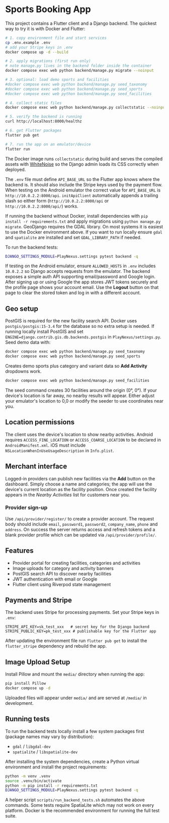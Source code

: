 # Sports Booking App

This project contains a Flutter client and a Django backend.
The quickest way to try it is with Docker and Flutter:

```bash
# 1. copy environment file and start services
cp .env.example .env
# add your Stripe keys in .env
docker compose up -d --build

# 2. apply migrations (first run only)
# note manage.py lives in the backend folder inside the container
docker compose exec web python backend/manage.py migrate --noinput

# 3. optional: load demo sports and facilities
#docker compose exec web python backend/manage.py seed_taxonomy
#docker compose exec web python backend/manage.py seed_sports
#docker compose exec web python backend/manage.py seed_facilities

# 4. collect static files
docker compose exec web python backend/manage.py collectstatic --noinput

# 5. verify the backend is running
curl http://localhost:8000/healthz

# 6. get Flutter packages
flutter pub get

# 7. run the app on an emulator/device
flutter run

```

The Docker image runs `collectstatic` during build and serves the compiled
assets with [WhiteNoise](https://whitenoise.evans.io/) so the Django admin loads
its CSS correctly when deployed.

The `.env` file must define `API_BASE_URL` so the Flutter app knows where the
backend is. It should also include the Stripe keys used by the payment flow.
When testing on the Android emulator the correct value for `API_BASE_URL` is
`http://10.0.2.2:8000/api`.
`initApiClient` automatically appends a trailing slash so either form
(`http://10.0.2.2:8000/api` or `http://10.0.2.2:8000/api/`) works.

If running the backend without Docker, install dependencies with
`pip install -r requirements.txt` and apply migrations using `python manage.py migrate`.
GeoDjango requires the GDAL library. On most systems it is easiest to use the
Docker environment above. If you want to run locally ensure `gdal` and
`spatialite` are installed and set `GDAL_LIBRARY_PATH` if needed.

To run the backend tests:

```bash
DJANGO_SETTINGS_MODULE=PlayNexus.settings pytest backend -q
```
If testing on the Android emulator, ensure `ALLOWED_HOSTS` in `.env` includes
`10.0.2.2` so Django accepts requests from the emulator.
The backend exposes a simple auth API supporting email/password and Google login.
After signing up or using Google the app stores JWT tokens securely and the
profile page shows your account email. Use the **Logout** button on that page to
clear the stored token and log in with a different account.

## Geo setup

PostGIS is required for the new facility search API. Docker uses
`postgis/postgis:15-3.4` for the database so no extra setup is needed.
If running locally install PostGIS and set `ENGINE=django.contrib.gis.db.backends.postgis`
in `PlayNexus/settings.py`.
Seed demo data with:

```bash
docker compose exec web python backend/manage.py seed_taxonomy
docker compose exec web python backend/manage.py seed_sports
```
Creates demo sports plus category and variant data so **Add Activity** dropdowns work.

```bash
docker compose exec web python backend/manage.py seed_facilities
```

The seed command creates 30 facilities around the origin (0°, 0°). If your
device's location is far away, no nearby results will appear. Either adjust your
emulator's location to 0,0 or modify the seeder to use coordinates near you.

## Location permissions

The client uses the device's location to show nearby activities. Android
requires `ACCESS_FINE_LOCATION` or `ACCESS_COARSE_LOCATION` to be declared in
`AndroidManifest.xml`. iOS must include `NSLocationWhenInUseUsageDescription` in
`Info.plist`.

## Merchant interface

Logged-in providers can publish new facilities via the **Add** button on the
dashboard. Simply choose a name and categories; the app will use the device's
current location as the facility position. Once created the facility appears in
the *Nearby Activities* list for customers near you.

### Provider sign-up

Use `/api/provider/register/` to create a provider account. The request body
should include `email`, `password1`, `password2`, `company_name`, `phone` and
`address`. On success the server returns access and refresh tokens and a blank
provider profile which can be updated via `/api/provider/profile/`.

## Features

- Provider portal for creating facilities, categories and activities
- Image uploads for category and activity banners
- PostGIS search API to discover nearby facilities
- JWT authentication with email or Google
- Flutter client using Riverpod state management

## Payments and Stripe

The backend uses Stripe for processing payments. Set your Stripe keys in `.env`:

```
STRIPE_API_KEY=sk_test_xxx   # secret key for the Django backend
STRIPE_PUBLIC_KEY=pk_test_xxx # publishable key for the Flutter app
```

After updating the environment file run `flutter pub get` to install the
`flutter_stripe` dependency and rebuild the app.

## Image Upload Setup

Install Pillow and mount the `media/` directory when running the app:

```bash
pip install Pillow
docker compose up -d
```
Uploaded files will appear under `media/` and are served at `/media/` in development.

## Running tests

To run the backend tests locally install a few system packages first (package
names may vary by distribution):

- `gdal` / `libgdal-dev`
- `spatialite` / `libspatialite-dev`

After installing the system dependencies, create a Python virtual environment
and install the project requirements:

```bash
python -m venv .venv
source .venv/bin/activate
python -m pip install -r requirements.txt
DJANGO_SETTINGS_MODULE=PlayNexus.settings pytest backend -q
```

A helper script `scripts/run_backend_tests.sh` automates the above commands.
Some tests require SpatiaLite which may not work on every platform. Docker is
the recommended environment for running the full test suite.
